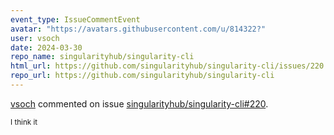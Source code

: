 ```yaml
---
event_type: IssueCommentEvent
avatar: "https://avatars.githubusercontent.com/u/814322?"
user: vsoch
date: 2024-03-30
repo_name: singularityhub/singularity-cli
html_url: https://github.com/singularityhub/singularity-cli/issues/220
repo_url: https://github.com/singularityhub/singularity-cli
---
```


<a href='https://github.com/vsoch' target='_blank'>vsoch</a> commented on issue <a href='https://github.com/singularityhub/singularity-cli/issues/220' target='_blank'>singularityhub/singularity-cli#220</a>.

<small>I think it